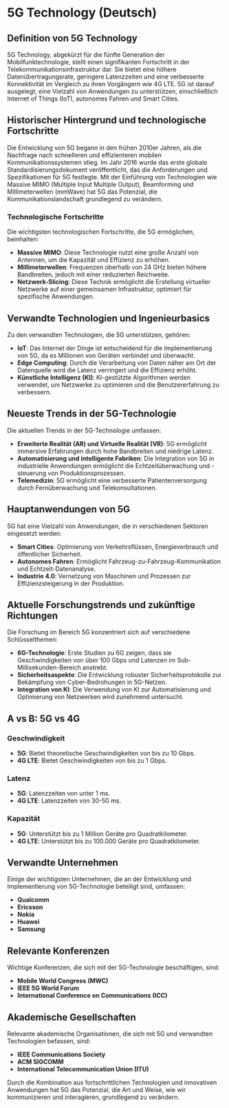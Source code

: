 # 5G Technology (Deutsch)

## Definition von 5G Technology

5G Technology, abgekürzt für die fünfte Generation der Mobilfunktechnologie, stellt einen signifikanten Fortschritt in der Telekommunikationsinfrastruktur dar. Sie bietet eine höhere Datenübertragungsrate, geringere Latenzzeiten und eine verbesserte Konnektivität im Vergleich zu ihren Vorgängern wie 4G LTE. 5G ist darauf ausgelegt, eine Vielzahl von Anwendungen zu unterstützen, einschließlich Internet of Things (IoT), autonomes Fahren und Smart Cities.

## Historischer Hintergrund und technologische Fortschritte

Die Entwicklung von 5G begann in den frühen 2010er Jahren, als die Nachfrage nach schnelleren und effizienteren mobilen Kommunikationssystemen stieg. Im Jahr 2016 wurde das erste globale Standardisierungsdokument veröffentlicht, das die Anforderungen und Spezifikationen für 5G festlegte. Mit der Einführung von Technologien wie Massive MIMO (Multiple Input Multiple Output), Beamforming und Millimeterwellen (mmWave) hat 5G das Potenzial, die Kommunikationslandschaft grundlegend zu verändern.

### Technologische Fortschritte

Die wichtigsten technologischen Fortschritte, die 5G ermöglichen, beinhalten:

- **Massive MIMO**: Diese Technologie nutzt eine große Anzahl von Antennen, um die Kapazität und Effizienz zu erhöhen.
- **Millimeterwellen**: Frequenzen oberhalb von 24 GHz bieten höhere Bandbreiten, jedoch mit einer reduzierten Reichweite.
- **Netzwerk-Slicing**: Diese Technik ermöglicht die Erstellung virtueller Netzwerke auf einer gemeinsamen Infrastruktur, optimiert für spezifische Anwendungen.

## Verwandte Technologien und Ingenieurbasics

Zu den verwandten Technologien, die 5G unterstützen, gehören:

- **IoT**: Das Internet der Dinge ist entscheidend für die Implementierung von 5G, da es Millionen von Geräten verbindet und überwacht.
- **Edge Computing**: Durch die Verarbeitung von Daten näher am Ort der Datenquelle wird die Latenz verringert und die Effizienz erhöht.
- **Künstliche Intelligenz (KI)**: KI-gestützte Algorithmen werden verwendet, um Netzwerke zu optimieren und die Benutzererfahrung zu verbessern.

## Neueste Trends in der 5G-Technologie

Die aktuellen Trends in der 5G-Technologie umfassen:

- **Erweiterte Realität (AR) und Virtuelle Realität (VR)**: 5G ermöglicht immersive Erfahrungen durch hohe Bandbreiten und niedrige Latenz.
- **Automatisierung und intelligente Fabriken**: Die Integration von 5G in industrielle Anwendungen ermöglicht die Echtzeitüberwachung und -steuerung von Produktionsprozessen.
- **Telemedizin**: 5G ermöglicht eine verbesserte Patientenversorgung durch Fernüberwachung und Telekonsultationen.

## Hauptanwendungen von 5G

5G hat eine Vielzahl von Anwendungen, die in verschiedenen Sektoren eingesetzt werden:

- **Smart Cities**: Optimierung von Verkehrsflüssen, Energieverbrauch und öffentlicher Sicherheit.
- **Autonomes Fahren**: Ermöglicht Fahrzeug-zu-Fahrzeug-Kommunikation und Echtzeit-Datenanalyse.
- **Industrie 4.0**: Vernetzung von Maschinen und Prozessen zur Effizienzsteigerung in der Produktion.

## Aktuelle Forschungstrends und zukünftige Richtungen

Die Forschung im Bereich 5G konzentriert sich auf verschiedene Schlüsselthemen:

- **6G-Technologie**: Erste Studien zu 6G zeigen, dass sie Geschwindigkeiten von über 100 Gbps und Latenzen im Sub-Millisekunden-Bereich anstrebt.
- **Sicherheitsaspekte**: Die Entwicklung robuster Sicherheitsprotokolle zur Bekämpfung von Cyber-Bedrohungen in 5G-Netzen.
- **Integration von KI**: Die Verwendung von KI zur Automatisierung und Optimierung von Netzwerken wird zunehmend untersucht.

## A vs B: 5G vs 4G

### Geschwindigkeit
- **5G**: Bietet theoretische Geschwindigkeiten von bis zu 10 Gbps.
- **4G LTE**: Bietet Geschwindigkeiten von bis zu 1 Gbps.

### Latenz
- **5G**: Latenzzeiten von unter 1 ms.
- **4G LTE**: Latenzzeiten von 30-50 ms.

### Kapazität
- **5G**: Unterstützt bis zu 1 Million Geräte pro Quadratkilometer.
- **4G LTE**: Unterstützt bis zu 100.000 Geräte pro Quadratkilometer.

## Verwandte Unternehmen

Einige der wichtigsten Unternehmen, die an der Entwicklung und Implementierung von 5G-Technologie beteiligt sind, umfassen:

- **Qualcomm**
- **Ericsson**
- **Nokia**
- **Huawei**
- **Samsung**

## Relevante Konferenzen

Wichtige Konferenzen, die sich mit der 5G-Technologie beschäftigen, sind:

- **Mobile World Congress (MWC)**
- **IEEE 5G World Forum**
- **International Conference on Communications (ICC)**

## Akademische Gesellschaften

Relevante akademische Organisationen, die sich mit 5G und verwandten Technologien befassen, sind:

- **IEEE Communications Society**
- **ACM SIGCOMM**
- **International Telecommunication Union (ITU)**

Durch die Kombination aus fortschrittlichen Technologien und innovativen Anwendungen hat 5G das Potenzial, die Art und Weise, wie wir kommunizieren und interagieren, grundlegend zu verändern.